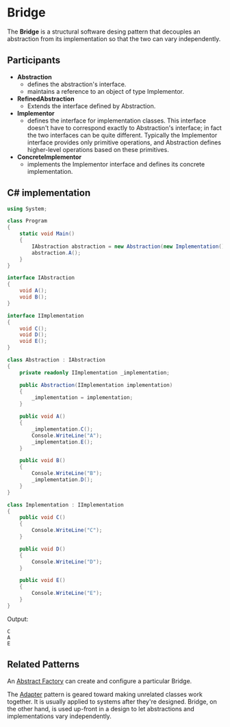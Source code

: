 # Bridge

The **Bridge** is a structural software desing pattern that decouples an abstraction from its implementation so that the two can vary
independently.

## Participants

* **Abstraction**
  * defines the abstraction's interface.
  * maintains a reference to an object of type Implementor.
* **RefinedAbstraction**
  * Extends the interface defined by Abstraction.
* **Implementor**
  * defines the interface for implementation classes. This interface doesn't have to correspond exactly to Abstraction's interface; in fact the two interfaces can be quite different. Typically the Implementor interface provides only primitive operations, and Abstraction defines higher-level operations based on these primitives.
* **ConcreteImplementor**
  * implements the Implementor interface and defines its concrete implementation.

## C# implementation

```csharp
using System;

class Program
{
    static void Main()
    {
        IAbstraction abstraction = new Abstraction(new Implementation());
        abstraction.A();
    }
}

interface IAbstraction
{
    void A();
    void B();
}

interface IImplementation
{
    void C();
    void D();
    void E();
}

class Abstraction : IAbstraction
{
    private readonly IImplementation _implementation;

    public Abstraction(IImplementation implementation)
    {
        _implementation = implementation;
    }

    public void A()
    {
        _implementation.C();
        Console.WriteLine("A");
        _implementation.E();
    }

    public void B()
    {
        Console.WriteLine("B");
        _implementation.D();
    }
}

class Implementation : IImplementation
{
    public void C()
    {
        Console.WriteLine("C");
    }

    public void D()
    {
        Console.WriteLine("D");
    }

    public void E()
    {
        Console.WriteLine("E");
    }
}
```

Output:

```output
C
A
E
```

## Related Patterns

An [Abstract Factory](abstract%20factory.md) can create and configure a particular Bridge.

The [Adapter](adapter.md) pattern is geared toward making unrelated classes work together. It is usually applied to systems after they're designed. Bridge, on the other
hand, is used up-front in a design to let abstractions and implementations vary independently.
